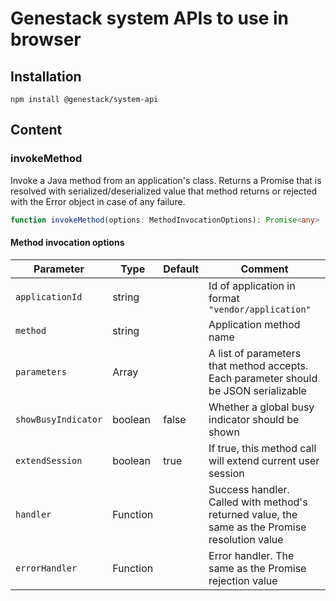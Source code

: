 # Genestack system APIs to use in browser

## Installation
```
npm install @genestack/system-api
```

## Content
### invokeMethod
 Invoke a Java method from an application's class. Returns a Promise that is resolved with 
 serialized/deserialized value that method returns or rejected with the Error object in case
 of any failure.
 
```typescript
function invokeMethod(options: MethodInvocationOptions): Promise<any>
```
#### Method invocation options

| Parameter           | Type             | Default | Comment                                          |
|---------------------|------------------|---------|--------------------------------------------------|
| `applicationId `    | string           |         | Id of application in format `"vendor/application"` |
| `method`            | string           |         | Application method name                          |
| `parameters`        | Array<JSONValue> |         | A list of parameters that method accepts. Each parameter should be JSON serializable|
| `showBusyIndicator` | boolean          | false   | Whether a global busy indicator should be shown  |
| `extendSession`     | boolean          | true    | If true, this method call will extend current  user session  |
| `handler`           | Function         |         | Success handler. Called with method's returned value, the same as the Promise resolution value |
| `errorHandler`      | Function         |         | Error handler. The same as the Promise rejection value|
